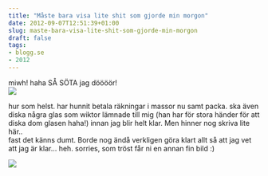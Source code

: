```yaml
---
title: "Måste bara visa lite shit som gjorde min morgon"
date: 2012-09-07T12:51:39+01:00
slug: maste-bara-visa-lite-shit-som-gjorde-min-morgon
draft: false
tags:
- blogg.se
- 2012
---
```

miwh! haha SÅ SÖTA jag döööör!  
![](/assets/images/blogg.se/cutecuteuuute_5049d156ddf2b37ba800066d.jpg)

hur som helst. har hunnit betala räkningar i massor nu samt packa. ska även diska några glas som wiktor lämnade till mig (han har för stora händer för att diska dom glasen haha!) innan jag blir helt klar. Men hinner nog skriva lite här..  
fast det känns dumt. Borde nog ändå verkligen göra klart allt så att jag vet att jag är klar... heh. sorries, som tröst får ni en annan fin bild :)  
  
  

![](/assets/images/blogg.se/talentdawg_5049d1b59606ee0deaadf734.jpg)